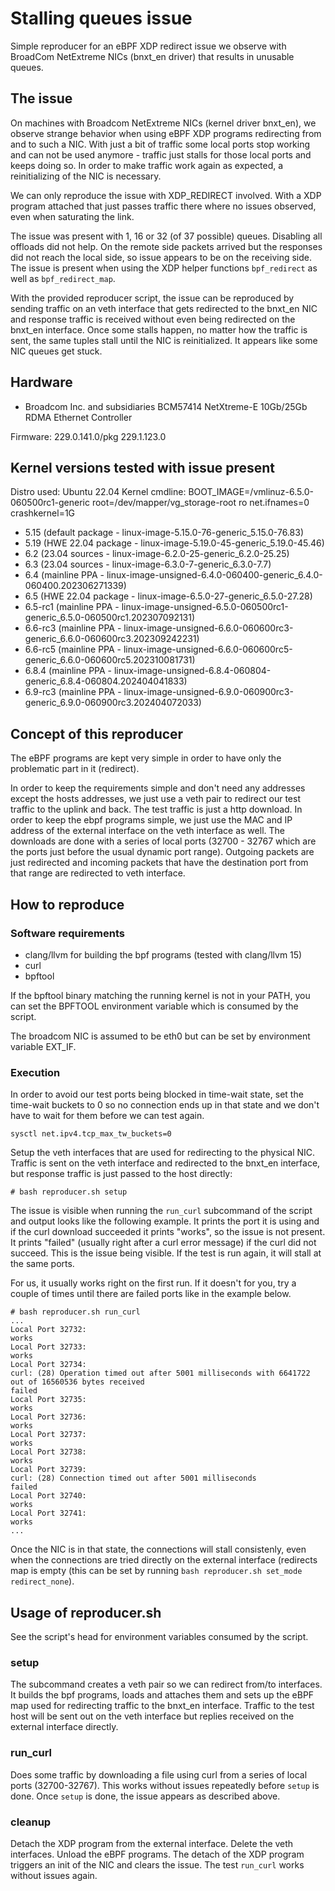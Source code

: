 # Stalling queues issue

Simple reproducer for an eBPF XDP redirect issue we observe with BroadCom
NetExtreme NICs (bnxt_en driver) that results in unusable queues.

## The issue

On machines with Broadcom NetExtreme NICs (kernel driver bnxt_en), we observe
strange behavior when using eBPF XDP programs redirecting from and to such a
NIC. With just a bit of traffic some local ports stop working and can not
be used anymore - traffic just stalls for those local ports and keeps doing so.
In order to make traffic work again as expected, a reinitializing of the NIC is
necessary.

We can only reproduce the issue with XDP_REDIRECT involved. With a XDP program
attached that just passes traffic there where no issues observed, even when
saturating the link.

The issue was present with 1, 16 or 32 (of 37 possible) queues. Disabling all
offloads did not help. On the remote side packets arrived but the responses did
not reach the local side, so issue appears to be on the receiving side. The
issue is present when using the XDP helper functions `bpf_redirect` as well as
`bpf_redirect_map`.

With the provided reproducer script, the issue can be reproduced by sending
traffic on an veth interface that gets redirected to the bnxt_en NIC and
response traffic is received without even being redirected on the bnxt_en
interface. Once some stalls happen, no matter how the traffic is sent, the same
tuples stall until the NIC is reinitialized. It appears like some NIC queues
get stuck.

## Hardware

* Broadcom Inc. and subsidiaries BCM57414 NetXtreme-E 10Gb/25Gb RDMA Ethernet Controller

Firmware: 229.0.141.0/pkg 229.1.123.0

## Kernel versions tested with issue present

Distro used: Ubuntu 22.04
Kernel cmdline: BOOT_IMAGE=/vmlinuz-6.5.0-060500rc1-generic root=/dev/mapper/vg_storage-root ro net.ifnames=0 crashkernel=1G

* 5.15    (default package   - linux-image-5.15.0-76-generic_5.15.0-76.83)
* 5.19    (HWE 22.04 package - linux-image-5.19.0-45-generic_5.19.0-45.46)
* 6.2     (23.04 sources     - linux-image-6.2.0-25-generic_6.2.0-25.25)
* 6.3     (23.04 sources     - linux-image-6.3.0-7-generic_6.3.0-7.7)
* 6.4     (mainline PPA      - linux-image-unsigned-6.4.0-060400-generic_6.4.0-060400.202306271339)
* 6.5     (HWE 22.04 package - linux-image-6.5.0-27-generic_6.5.0-27.28)
* 6.5-rc1 (mainline PPA      - linux-image-unsigned-6.5.0-060500rc1-generic_6.5.0-060500rc1.202307092131)
* 6.6-rc3 (mainline PPA      - linux-image-unsigned-6.6.0-060600rc3-generic_6.6.0-060600rc3.202309242231)
* 6.6-rc5 (mainline PPA      - linux-image-unsigned-6.6.0-060600rc5-generic_6.6.0-060600rc5.202310081731)
* 6.8.4   (mainline PPA      - linux-image-unsigned-6.8.4-060804-generic_6.8.4-060804.202404041833)
* 6.9-rc3 (mainline PPA      - linux-image-unsigned-6.9.0-060900rc3-generic_6.9.0-060900rc3.202404072033)

## Concept of this reproducer

The eBPF programs are kept very simple in order to have only the problematic
part in it (redirect).

In order to keep the requirements simple and don't need any addresses except
the hosts addresses, we just use a veth pair to redirect our test traffic to the
uplink and back. The test traffic is just a http download. In order to
keep the ebpf programs simple, we just use the MAC and IP address of the
external interface on the veth interface as well. The downloads are done with a
series of local ports (32700 - 32767 which are the ports just before the usual
dynamic port range). Outgoing packets are just redirected and incoming packets
that have the destination port from that range are redirected to veth interface.

## How to reproduce

### Software requirements

* clang/llvm for building the bpf programs (tested with clang/llvm 15)
* curl
* bpftool

If the bpftool binary matching the running kernel is not in your PATH, you can
set the BPFTOOL environment variable which is consumed by the script.

The broadcom NIC is assumed to be eth0 but can be set by environment variable
EXT_IF.

### Execution

In order to avoid our test ports being blocked in time-wait state, set
the time-wait buckets to 0 so no connection ends up in that state and we don't
have to wait for them before we can test again.

```
sysctl net.ipv4.tcp_max_tw_buckets=0
```

Setup the veth interfaces that are used for redirecting to the physical NIC.
Traffic is sent on the veth interface and redirected to the bnxt_en interface,
but response traffic is just passed to the host directly:

```
# bash reproducer.sh setup
```

The issue is visible when running the `run_curl` subcommand of the script and
output looks like the following example. It prints the port it is using and if
the curl download succeeded it prints "works", so the issue is not present. It
prints "failed" (usually right after a curl error message) if the curl did not
succeed. This is the issue being visible. If the test is run again, it will
stall at the same ports.

For us, it usually works right on the first run. If it doesn't for you, try a
couple of times until there are failed ports like in the example below.

```
# bash reproducer.sh run_curl
...
Local Port 32732:
works
Local Port 32733:
works
Local Port 32734:
curl: (28) Operation timed out after 5001 milliseconds with 6641722 out of 16560536 bytes received
failed
Local Port 32735:
works
Local Port 32736:
works
Local Port 32737:
works
Local Port 32738:
works
Local Port 32739:
curl: (28) Connection timed out after 5001 milliseconds
failed
Local Port 32740:
works
Local Port 32741:
works
...
```

Once the NIC is in that state, the connections will stall consistenly, even when
the connections are tried directly on the external interface (redirects map is
empty (this can be set by running `bash reproducer.sh set_mode redirect_none`).

## Usage of reproducer.sh

See the script's head for environment variables consumed by the script.

### setup

The subcommand creates a veth pair so we can redirect from/to interfaces. It
builds the bpf programs, loads and attaches them and sets up the eBPF map used
for redirecting traffic to the bnxt_en interface. Traffic to the test host will
be sent out on the veth interface but replies received on the external interface
directly.

### run_curl

Does some traffic by downloading a file using curl from a series of local ports
(32700-32767). This works without issues repeatedly before `setup` is done. Once
`setup` is done, the issue appears as described above.

### cleanup

Detach the XDP program from the external interface. Delete the veth interfaces.
Unload the eBPF programs. The detach of the XDP program triggers an init of the
NIC and clears the issue. The test `run_curl` works without issues again.
